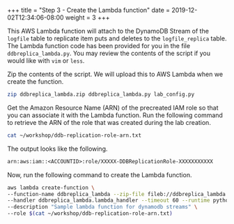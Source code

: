 +++
title = "Step 3 - Create the Lambda function"
date = 2019-12-02T12:34:06-08:00
weight = 3
+++

This AWS Lambda function will attach to the DynamoDB Stream of the `logfile` table to replicate item puts and deletes to the `logfile_replica` table. The Lambda function code has been provided for you in the file `ddbreplica_lambda.py`. You may review the contents of the script if you would like with `vim` or `less`.

Zip the contents of the script. We will upload this to AWS Lambda when we create the function.
```bash
zip ddbreplica_lambda.zip ddbreplica_lambda.py lab_config.py
```
Get the Amazon Resource Name (ARN) of the precreated IAM role so that you can associate it with the Lambda function. Run the following command to retrieve the ARN of the role that was created during the lab creation.
```bash
cat ~/workshop/ddb-replication-role-arn.txt
```
The output looks like the following.
```txt
arn:aws:iam::<ACCOUNTID>:role/XXXXX-DDBReplicationRole-XXXXXXXXXXX
```
Now, run the following command to create the Lambda function.
```bash
aws lambda create-function \
--function-name ddbreplica_lambda --zip-file fileb://ddbreplica_lambda.zip \
--handler ddbreplica_lambda.lambda_handler --timeout 60 --runtime python3.7 \
--description "Sample lambda function for dynamodb streams" \
--role $(cat ~/workshop/ddb-replication-role-arn.txt)
```
